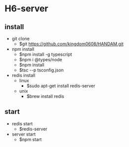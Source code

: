 # H6-server

## install
* git clone
    * $git https://github.com/kingdom0608/HANDAM.git
* npm install    
    * $npm install -g typescript
    * $npm i @types/node
    * $npm install
    * $tsc --p tsconfig.json
* redis install
    * linux
        * $sudo apt-get install redis-server
    * unix
        * $brew install redis
        
## start    
* redis start
    * $redis-server                
* server start
    * $npm start
